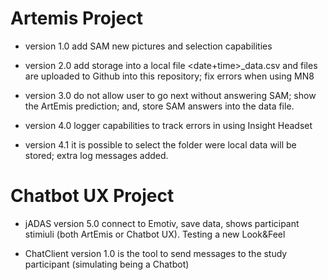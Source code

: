 # Artemis Project

* version 1.0 add SAM new pictures and selection capabilities

* version 2.0 add storage into a local file <date+time>_data.csv and files are uploaded to Github into this repository; fix errors when using MN8

* version 3.0 do not allow user to go next without answering SAM; show the ArtEmis prediction; and, store SAM answers into the data file.

* version 4.0 logger capabilities to track errors in using Insight Headset

* version 4.1 it is possible to select the folder were local data will be stored; extra log messages added.

# Chatbot UX Project

* jADAS version 5.0 connect to Emotiv, save data, shows participant stimiuli (both ArtEmis or Chatbot UX). Testing a new Look&Feel
  
* ChatClient version 1.0 is the tool to send messages to the study participant (simulating being a Chatbot)

